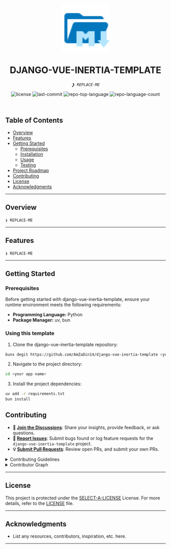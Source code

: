 <p align="center">
    <img src="https://raw.githubusercontent.com/PKief/vscode-material-icon-theme/ec559a9f6bfd399b82bb44393651661b08aaf7ba/icons/folder-markdown-open.svg" align="center" width="30%">
</p>
<p align="center"><h1 align="center">DJANGO-VUE-INERTIA-TEMPLATE</h1></p>
<p align="center">
	<em><code>❯ REPLACE-ME</code></em>
</p>
<p align="center">
	<img src="https://img.shields.io/github/license/AmZaDin14/django-vue-inertia-template?style=default&logo=opensourceinitiative&logoColor=white&color=0080ff" alt="license">
	<img src="https://img.shields.io/github/last-commit/AmZaDin14/django-vue-inertia-template?style=default&logo=git&logoColor=white&color=0080ff" alt="last-commit">
	<img src="https://img.shields.io/github/languages/top/AmZaDin14/django-vue-inertia-template?style=default&color=0080ff" alt="repo-top-language">
	<img src="https://img.shields.io/github/languages/count/AmZaDin14/django-vue-inertia-template?style=default&color=0080ff" alt="repo-language-count">
</p>
<p align="center"><!-- default option, no dependency badges. -->
</p>
<p align="center">
	<!-- default option, no dependency badges. -->
</p>
<br>

## Table of Contents

- [ Overview](#-overview)
- [ Features](#-features)
- [ Getting Started](#-getting-started)
  - [ Prerequisites](#-prerequisites)
  - [ Installation](#-installation)
  - [ Usage](#-usage)
  - [ Testing](#-testing)
- [ Project Roadmap](#-project-roadmap)
- [ Contributing](#-contributing)
- [ License](#-license)
- [ Acknowledgments](#-acknowledgments)

---

## Overview

<code>❯ REPLACE-ME</code>

---

## Features

<code>❯ REPLACE-ME</code>

---

## Getting Started

### Prerequisites

Before getting started with django-vue-inertia-template, ensure your runtime environment meets the following requirements:

- **Programming Language:** Python
- **Package Manager:** uv, bun

### Using this template

1. Clone the django-vue-inertia-template repository:

```sh
bunx degit https://github.com/AmZaDin14/django-vue-inertia-template <your app name>
```

2. Navigate to the project directory:

```sh
cd <your app name>
```

3. Install the project dependencies:

```sh
uv add -r requirements.txt
bun install
```

## Contributing

- **💬 [Join the Discussions](https://github.com/AmZaDin14/django-vue-inertia-template/discussions)**: Share your insights, provide feedback, or ask questions.
- **🐛 [Report Issues](https://github.com/AmZaDin14/django-vue-inertia-template/issues)**: Submit bugs found or log feature requests for the `django-vue-inertia-template` project.
- **💡 [Submit Pull Requests](https://github.com/AmZaDin14/django-vue-inertia-template/blob/main/CONTRIBUTING.md)**: Review open PRs, and submit your own PRs.

<details closed>
<summary>Contributing Guidelines</summary>

1. **Fork the Repository**: Start by forking the project repository to your github account.
2. **Clone Locally**: Clone the forked repository to your local machine using a git client.
   ```sh
   git clone https://github.com/AmZaDin14/django-vue-inertia-template
   ```
3. **Create a New Branch**: Always work on a new branch, giving it a descriptive name.
   ```sh
   git checkout -b new-feature-x
   ```
4. **Make Your Changes**: Develop and test your changes locally.
5. **Commit Your Changes**: Commit with a clear message describing your updates.
   ```sh
   git commit -m 'Implemented new feature x.'
   ```
6. **Push to github**: Push the changes to your forked repository.
   ```sh
   git push origin new-feature-x
   ```
7. **Submit a Pull Request**: Create a PR against the original project repository. Clearly describe the changes and their motivations.
8. **Review**: Once your PR is reviewed and approved, it will be merged into the main branch. Congratulations on your contribution!
</details>

<details closed>
<summary>Contributor Graph</summary>
<br>
<p align="left">
   <a href="https://github.com{/AmZaDin14/django-vue-inertia-template/}graphs/contributors">
      <img src="https://contrib.rocks/image?repo=AmZaDin14/django-vue-inertia-template">
   </a>
</p>
</details>

---

## License

This project is protected under the [SELECT-A-LICENSE](https://choosealicense.com/licenses) License. For more details, refer to the [LICENSE](https://choosealicense.com/licenses/) file.

---

## Acknowledgments

- List any resources, contributors, inspiration, etc. here.

---
